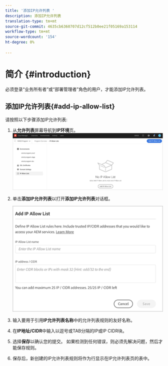 ```yaml
---
title: '添加IP允许列表 '
description: 添加IP允许列表
translation-type: tm+mt
source-git-commit: 4635cb6360707d12cf512b0ee21f05169a153114
workflow-type: tm+mt
source-wordcount: '154'
ht-degree: 0%

---
```



# 简介 {#introduction}

必须登录“业务所有者”或“部署管理者”角色的用户，才能添加IP允许列表。

## 添加IP允许列表{#add-ip-allow-list}

请按照以下步骤添加IP允许列表:

1. 从&#x200B;**允许列表**&#x200B;屏幕导航到&#x200B;**IP环境**页。
   ![](/help/implementing/cloud-manager/assets/ip-allow-list/ip-allow-list-create.png)

1. 单击&#x200B;**添加IP允许列表**&#x200B;以打开&#x200B;**添加IP允许列表**&#x200B;对话框。

   ![](/help/implementing/cloud-manager/assets/ip-allow-list/ip-allow-list-create02.png)

1. 输入要用于引用&#x200B;**IP允许列表名称**&#x200B;中的允许列表规则的友好名称。

1. 在&#x200B;**IP地址/CIDR**&#x200B;中输入以逗号或TAB分隔的IP或IP CIDR块。

1. 选择&#x200B;**保存**&#x200B;以确认您的提交。 如果检测到任何错误，则必须先解决问题，然后才能保存规则。

1. 保存后，新创建的IP允许列表规则将作为行显示在IP允许列表页的表中。
